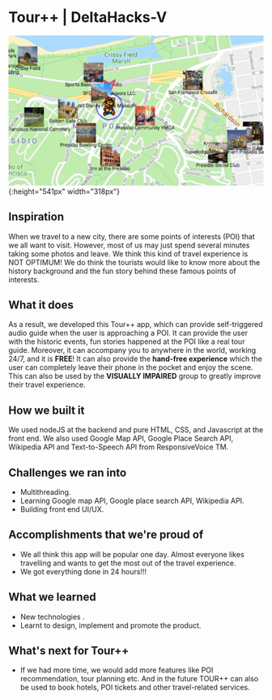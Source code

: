 # Tour++ | DeltaHacks-V
![Tour++ image](Tour++.png){:height="541px" width="318px"}
## Inspiration
When we travel to a new city, there are some points of interests (POI) that we all want to visit. However, most of us may just spend several minutes taking some photos and leave. We think this kind of travel experience is NOT OPTIMUM! We do think the tourists would like to know more about the history background and the fun story behind these famous points of interests. 

## What it does
 As a result, we developed this Tour++ app, which can provide self-triggered audio guide when the user is approaching a POI. It can provide the user with the historic events, fun stories happened at the POI like a real tour guide. Moreover, it can accompany you to anywhere in the world, working 24/7, and it is **FREE**! It can also provide the **hand-free experience** which the user can completely leave their phone in the pocket and enjoy the scene. This can also be used by the **VISUALLY IMPAIRED** group to greatly improve their travel experience.

## How we built it
We used nodeJS at the backend and pure HTML, CSS, and Javascript at the front end. We also used Google Map API, Google Place Search API, Wikipedia API and Text-to-Speech API from ResponsiveVoice TM.

## Challenges we ran into
- Multithreading.
- Learning Google map API, Google place search API, Wikipedia API.
- Building front end UI/UX.

## Accomplishments that we're proud of
- We all think this app will be popular one day. Almost everyone likes travelling and wants to get the most out of the travel experience.
- We got everything done in 24 hours!!! 

## What we learned
- New technologies .
- Learnt to design, implement and promote the product.

## What's next for Tour++
- If we had more time, we would add more features like POI recommendation, tour planning etc. And in the future TOUR++ can also be used to book hotels, POI tickets and other travel-related services.
